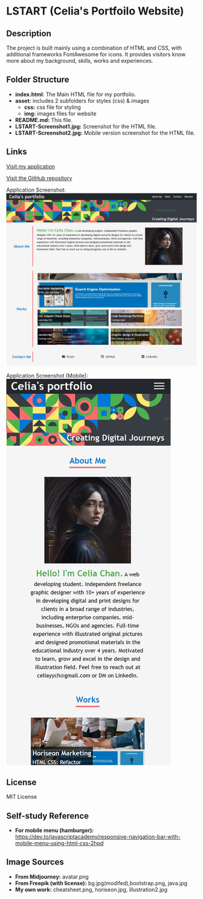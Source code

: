 # LSTART (Celia's Portfoilo Website)

## Description

The project is built mainly using a combination of HTML and CSS, with additional frameworks FontAwesome for icons. It provides visitors know more about my background, skills, works and experiences.

## Folder Structure

- **index.html**: The Main HTML file for my portfolio.
- **asset:** includes 2 subfolders for styles (css) & images
  - **css:** css file for styling
  - **img:** images files for website
- **README.md:** This file.
- **LSTART-Screenshot1.jpg:** Screenshot for the HTML file.
- **LSTART-Screenshot2.jpg:** Mobile version screenshot for the HTML file.

## Links

[Visit my application](https://celia103.github.io/LSTART/)

[Visit the GitHub repository](https://github.com/celia103/LSTART)

Application Screenshot:
![Application Screenshot](./assets/LSTART-Screenshot1.jpg)

Application Screenshot (Mobile):
![Application Screenshot](./assets/LSTART-Screenshot2.jpg)

## License

MIT License

## Self-study Reference

- **For mobile menu (hamburger):**
  https://dev.to/javascriptacademy/responsive-navigation-bar-with-mobile-menu-using-html-css-2hpd

## Image Sources

- **From Midjourney:** avatar.png
- **From Freepik (with license):** bg.jpg(modifed),bootstrap.png, java.jpg
- **My own work:** cheatsheet.png, horiseon.jpg, illustration2.jpg
